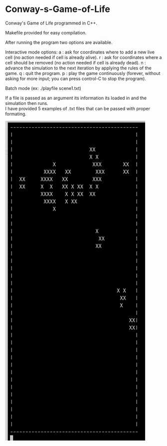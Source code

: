 # Conway-s-Game-of-Life
Conway's Game of Life programmed in C++.

Makefile provided for easy compilation.

After running the program two options are available.

Interactive mode options:
a : ask for coordinates where to add a new live cell (no action needed if cell is already alive).
r : ask for coordinates where a cell should be removed (no action needed if cell is already dead).
n : advance the simulation to the next iteration by applying the rules of the game.
q : quit the program.
p : play the game continuously (forever, without asking for more input; you can press control-C to stop the program).
 
Batch mode (ex: ./playfile scene1.txt)

  If a file is passed as an argument its information its loaded in and the simulation then runs.  
  I have provided 5 examples of .txt files that can be passed with proper formating.
  
  ![Image description](examples/example.png)
 
